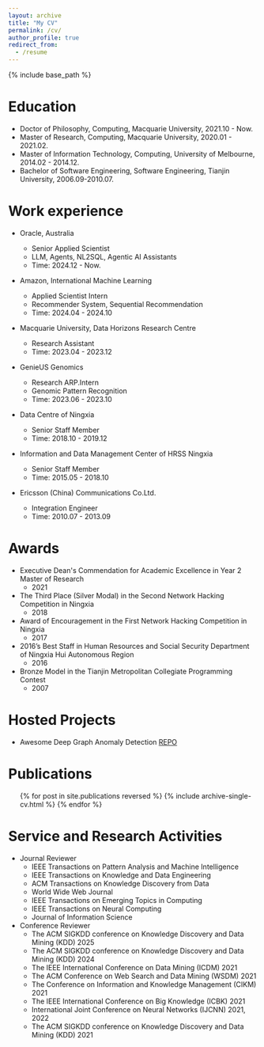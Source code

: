 ```yaml
---
layout: archive
title: "My CV"
permalink: /cv/
author_profile: true
redirect_from:
  - /resume
---
```


{% include base_path %}

Education
======
* Doctor of Philosophy, Computing, Macquarie University, 2021.10 - Now.
* Master of Research, Computing, Macquarie University, 2020.01 - 2021.02.
* Master of Information Technology, Computing, University of Melbourne, 2014.02 - 2014.12.
* Bachelor of Software Engineering, Software Engineering, Tianjin University, 2006.09-2010.07.
  
Work experience
======
* Oracle, Australia
  * Senior Applied Scientist
  * LLM, Agents, NL2SQL, Agentic AI Assistants
  * Time: 2024.12 - Now.

* Amazon, International Machine Learning
  * Applied Scientist Intern
  * Recommender System, Sequential Recommendation
  * Time: 2024.04 - 2024.10

* Macquarie University, Data Horizons Research Centre
  * Research Assistant
  * Time: 2023.04 - 2023.12

* GenieUS Genomics
  * Research ARP.Intern
  * Genomic Pattern Recognition
  * Time: 2023.06 - 2023.10

* Data Centre of Ningxia
  * Senior Staff Member
  * Time: 2018.10 - 2019.12

* Information and Data Management Center of HRSS Ningxia
  * Senior Staff Member	
  * Time: 2015.05 - 2018.10

* Ericsson (China) Communications Co.Ltd.
  * Integration Engineer
  * Time: 2010.07 - 2013.09

Awards
======
* Executive Dean's Commendation for Academic Excellence in Year 2 Master of Research
  * 2021
* The Third Place (Silver Modal) in the Second Network Hacking Competition in Ningxia
  * 2018
* Award of Encouragement in the First Network Hacking Competition in Ningxia
  * 2017
* 2016’s Best Staff in Human Resources and Social Security Department of Ningxia Hui Autonomous Region
  * 2016
* Bronze Model in the Tianjin Metropolitan Collegiate Programming Contest
  * 2007

Hosted Projects
======
* Awesome Deep Graph Anomaly Detection [REPO](https://xiaoxiaoma-mq.github.io/Awesome-Deep-Graph-Anomaly-Detection/)

Publications
======
  <ul>{% for post in site.publications reversed %}
    {% include archive-single-cv.html %}
  {% endfor %}</ul>
  

Service and Research Activities
======
* Journal Reviewer
  * IEEE Transactions on Pattern Analysis and Machine Intelligence
  * IEEE Transactions on Knowledge and Data Engineering
  * ACM Transactions on Knowledge Discovery from Data
  * World Wide Web Journal
  * IEEE Transactions on Emerging Topics in Computing
  * IEEE Transactions on Neural Computing
  * Journal of Information Science
* Conference Reviewer
  * The ACM SIGKDD conference on Knowledge Discovery and Data Mining (KDD) 2025
  * The ACM SIGKDD conference on Knowledge Discovery and Data Mining (KDD) 2024
  * The IEEE International Conference on Data Mining (ICDM) 2021
  * The ACM Conference on Web Search and Data Mining (WSDM) 2021
  * The Conference on Information and Knowledge Management (CIKM) 2021
  * The IEEE International Conference on Big Knowledge (ICBK) 2021
  * International Joint Conference on Neural Networks (IJCNN) 2021, 2022
  * The ACM SIGKDD conference on Knowledge Discovery and Data Mining (KDD) 2021
